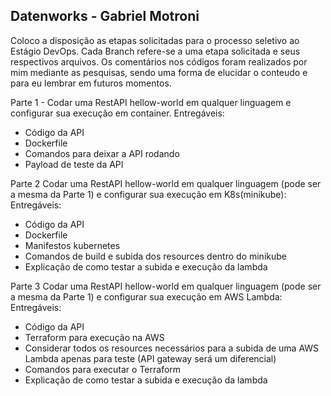 ## Datenworks - Gabriel Motroni

Coloco a disposição as etapas solicitadas para o processo seletivo ao Estágio DevOps.
Cada Branch refere-se a uma etapa solicitada e seus respectivos arquivos.
Os comentários nos códigos foram realizados por mim mediante as pesquisas, sendo uma forma de elucidar o conteudo e para eu lembrar em futuros
momentos.

Parte 1 - 
Codar uma RestAPI hellow-world em qualquer linguagem e configurar sua execução em container.
Entregáveis:
- Código da API
- Dockerfile
- Comandos para deixar a API rodando
- Payload de teste da API

Parte 2
Codar uma RestAPI hellow-world em qualquer linguagem (pode ser a mesma da Parte 1) e configurar sua execução em K8s(minikube):
Entregáveis:
- Código da API
- Dockerfile
- Manifestos kubernetes
- Comandos de build e subida dos resources dentro do minikube
- Explicação de como testar a subida e execução da lambda

Parte 3
Codar uma RestAPI hellow-world em qualquer linguagem (pode ser a mesma da Parte 1) e configurar sua execução em AWS Lambda:
Entregáveis:
- Código da API
- Terraform para execução na AWS
- Considerar todos os resources necessários para a subida de uma AWS Lambda apenas para teste (API gateway será um diferencial)
- Comandos para executar o Terraform
- Explicação de como testar a subida e execução da lambda

